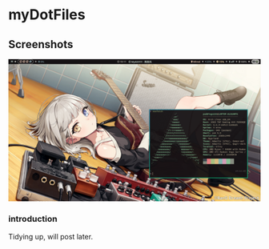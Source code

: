 # myDotFiles  
## Screenshots  
![](./screenshots/231208_19h11m44s_grim.png)  
### introduction  
Tidying up, will post later.  
